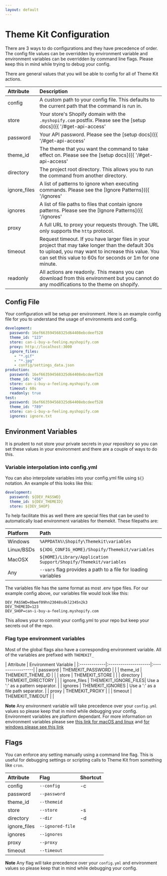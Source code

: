 ```yaml
---
layout: default
---
```

# Theme Kit Configuration

There are 3 ways to do configurations and they have precedence of order. The config
file values can be overridden by environment variable and environment variables
can be overridden by command line flags. Please keep this in mind while trying
to debug your config.

There are general values that you will be able to config for all of Theme Kit actions.

| Attribute    | Description
|:-------------|:---------------------
| config       | A custom path to your config file. This defaults to the current path that the command is run in.
| store        | Your store's Shopify domain with the `.myshopify.com` postfix. Please see the [setup docs]({{ '/#get-api-access' | prepend: site.baseurl }}) on how to get this value.
| password     | Your API password. Please see the [setup docs]({{ '/#get-api-access' | prepend: site.baseurl }}) on how to get this value.
| theme_id     | The theme that you want the command to take effect on. Please see the [setup docs]({{ '/#get-api-access' | prepend: site.baseurl }}) on how to get this value.
| directory    | The project root directory. This allows you to run the command from another directory.
| ignore_files | A list of patterns to ignore when executing commands. Please see the [Ignore Patterns]({{ '/ignores' | prepend: site.baseurl }})  documentation.
| ignores      | A list of file paths to files that contain ignore patterns. Please see the [Ignore Patterns]({{ '/ignores' | prepend: site.baseurl }})  documentation.
| proxy        | A full URL to proxy your requests through. The URL only supports the `http` protocol.
| timeout      | Request timeout. If you have larger files in your project that may take longer than the default 30s to upload, you may want to increase this value. You can set this value to 60s for seconds or 1m for one minute.
| readonly     | All actions are readonly. This means you can download from this environment but you cannot do any modifications to the theme on shopify.

## Config File

Your configuration will be setup per environment. Here is an example config file
for you to understand the usage of environments and config.

```yaml
development:
  password: 16ef663594568325d64408ebcdeef528
  theme_id: "123"
  store: can-i-buy-a-feeling.myshopify.com
  proxy: http://localhost:3000
  ignore_files:
    - "*.gif"
    - "*.jpg"
    - config/settings_data.json
production:
  password: 16ef663594568325d64408ebcdeef528
  theme_id: "456"
  store: can-i-buy-a-feeling.myshopify.com
  timeout: 60s
  readonly: true
test:
  password: 16ef663594568325d64408ebcdeef528
  theme_id: "789"
  store: can-i-buy-a-feeling.myshopify.com
  ignores: ignore.txt
```

## Environment Variables

It is prudent to not store your private secrets in your repository so you can set
these values in your environment and there are a couple of ways to do this.

### Variable interpolation into config.yml
You can also interpolate variables into your config.yml file using `${}` notation.
An example of this looks like this:

```yaml
development:
  password: ${DEV_PASSWD}
  theme_id: ${DEV_THEMEID}
  store: ${DEV_SHOP}
```

To help facilitate this as well there are special files that can be used to automatically
load environment variables for themekit. These filepaths are:

| Platform   | Path |
| :--------- | :--- |
| Windows    | `%APPDATA%\Shopify\Themekit\variables`
| Linux/BSDs | `${XDG_CONFIG_HOME}/Shopify/Themekit/variables`
| MacOSX     | `${HOME}/Library/Application Support/Shopify/Themekit/variables`
| Any        | `--vars` flag provides a path to a file for loading variables

The variables file has the same format as most .env type files. For our example
config above, our variables file would look like this:

```
DEV_PASSWD=0bwef09hn23048sdkl2345n2k3
DEV_THEMEID=123
DEV_SHOP=can-i-buy-a-feeling.myshopify.com
```

This allows your to commit your config.yml to your repo but keep your secrets
out of the repo.


### Flag type environment variables
Most of the global flags also have a corresponding environment variable. All of
the variables are prefixed with `THEMEKIT_`

| Attribute    | Environment Variable |
|:-------------|:---------------------|:------------------|
| password     | THEMEKIT_PASSWORD    |                   |
| theme_id     | THEMEKIT_THEME_ID    |                   |
| store        | THEMEKIT_STORE       |                   |
| directory    | THEMEKIT_DIRECTORY   |                   |
| ignore_files | THEMEKIT_IGNORE_FILES| Use a ':' as a pattern separator.  |
| ignores      | THEMEKIT_IGNORES     | Use a ':' as a file path separator. |
| proxy        | THEMEKIT_PROXY       |                   |
| timeout      | THEMEKIT_TIMEOUT     |                   |

**Note** Any environment variable will take precedence over your `config.yml` values
so please keep that in mind while debugging your config.
Environment variables are platform dependant. For more information on environment
variables please see [this link for macOS and linux](https://www.cyberciti.biz/faq/set-environment-variable-linux/)
and [for windows please see this link](http://www.computerhope.com/issues/ch000549.htm)

## Flags

You can enforce any setting manually using a command line flag. This is useful for
debugging settings or scripting calls to Theme Kit from something like `cron`.

| Attribute    | Flag            | Shortcut
|:-------------|:----------------|:--------|
| config       | `--config`      | -c      |
| password     | `--password`    |         |
| theme_id     | `--themeid`     |         |
| store        | `--store`       | -s      |
| directory    | `--dir`         | -d      |
| ignore_files | `--ignored-file`|         |
| ignores      | `--ignores`     |         |
| proxy        | `--proxy`       |         |
| timeout      | `--timeout`     |         |

**Note** Any flag will take precedence over your `config.yml` and environment values
so please keep that in mind while debugging your config.
